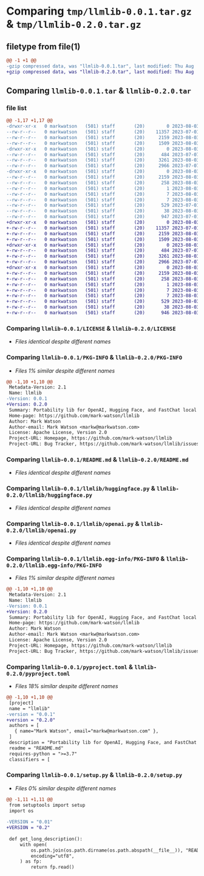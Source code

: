 # Comparing `tmp/llmlib-0.0.1.tar.gz` & `tmp/llmlib-0.2.0.tar.gz`

## filetype from file(1)

```diff
@@ -1 +1 @@
-gzip compressed data, was "llmlib-0.0.1.tar", last modified: Thu Aug  3 15:50:28 2023, max compression
+gzip compressed data, was "llmlib-0.2.0.tar", last modified: Thu Aug  3 16:02:52 2023, max compression
```

## Comparing `llmlib-0.0.1.tar` & `llmlib-0.2.0.tar`

### file list

```diff
@@ -1,17 +1,17 @@
-drwxr-xr-x   0 markwatson   (501) staff       (20)        0 2023-08-03 15:50:28.279633 llmlib-0.0.1/
--rw-r--r--   0 markwatson   (501) staff       (20)    11357 2023-07-01 17:56:05.000000 llmlib-0.0.1/LICENSE
--rw-r--r--   0 markwatson   (501) staff       (20)     2159 2023-08-03 15:50:28.279500 llmlib-0.0.1/PKG-INFO
--rw-r--r--   0 markwatson   (501) staff       (20)     1509 2023-08-03 15:47:20.000000 llmlib-0.0.1/README.md
-drwxr-xr-x   0 markwatson   (501) staff       (20)        0 2023-08-03 15:50:28.278664 llmlib-0.0.1/llmlib/
--rw-r--r--   0 markwatson   (501) staff       (20)      484 2023-07-07 18:06:51.000000 llmlib-0.0.1/llmlib/base_model_wrapper.py
--rw-r--r--   0 markwatson   (501) staff       (20)     3261 2023-08-03 15:28:32.000000 llmlib-0.0.1/llmlib/huggingface.py
--rw-r--r--   0 markwatson   (501) staff       (20)     2966 2023-07-07 18:07:04.000000 llmlib-0.0.1/llmlib/openai.py
-drwxr-xr-x   0 markwatson   (501) staff       (20)        0 2023-08-03 15:50:28.279347 llmlib-0.0.1/llmlib.egg-info/
--rw-r--r--   0 markwatson   (501) staff       (20)     2159 2023-08-03 15:50:28.000000 llmlib-0.0.1/llmlib.egg-info/PKG-INFO
--rw-r--r--   0 markwatson   (501) staff       (20)      258 2023-08-03 15:50:28.000000 llmlib-0.0.1/llmlib.egg-info/SOURCES.txt
--rw-r--r--   0 markwatson   (501) staff       (20)        1 2023-08-03 15:50:28.000000 llmlib-0.0.1/llmlib.egg-info/dependency_links.txt
--rw-r--r--   0 markwatson   (501) staff       (20)        7 2023-08-03 15:50:28.000000 llmlib-0.0.1/llmlib.egg-info/requires.txt
--rw-r--r--   0 markwatson   (501) staff       (20)        7 2023-08-03 15:50:28.000000 llmlib-0.0.1/llmlib.egg-info/top_level.txt
--rw-r--r--   0 markwatson   (501) staff       (20)      529 2023-07-01 18:34:52.000000 llmlib-0.0.1/pyproject.toml
--rw-r--r--   0 markwatson   (501) staff       (20)       38 2023-08-03 15:50:28.279677 llmlib-0.0.1/setup.cfg
--rw-r--r--   0 markwatson   (501) staff       (20)      947 2023-07-01 18:05:06.000000 llmlib-0.0.1/setup.py
+drwxr-xr-x   0 markwatson   (501) staff       (20)        0 2023-08-03 16:02:52.629013 llmlib-0.2.0/
+-rw-r--r--   0 markwatson   (501) staff       (20)    11357 2023-07-01 17:56:05.000000 llmlib-0.2.0/LICENSE
+-rw-r--r--   0 markwatson   (501) staff       (20)     2159 2023-08-03 16:02:52.628880 llmlib-0.2.0/PKG-INFO
+-rw-r--r--   0 markwatson   (501) staff       (20)     1509 2023-08-03 15:47:20.000000 llmlib-0.2.0/README.md
+drwxr-xr-x   0 markwatson   (501) staff       (20)        0 2023-08-03 16:02:52.628071 llmlib-0.2.0/llmlib/
+-rw-r--r--   0 markwatson   (501) staff       (20)      484 2023-07-07 18:06:51.000000 llmlib-0.2.0/llmlib/base_model_wrapper.py
+-rw-r--r--   0 markwatson   (501) staff       (20)     3261 2023-08-03 15:28:32.000000 llmlib-0.2.0/llmlib/huggingface.py
+-rw-r--r--   0 markwatson   (501) staff       (20)     2966 2023-07-07 18:07:04.000000 llmlib-0.2.0/llmlib/openai.py
+drwxr-xr-x   0 markwatson   (501) staff       (20)        0 2023-08-03 16:02:52.628730 llmlib-0.2.0/llmlib.egg-info/
+-rw-r--r--   0 markwatson   (501) staff       (20)     2159 2023-08-03 16:02:52.000000 llmlib-0.2.0/llmlib.egg-info/PKG-INFO
+-rw-r--r--   0 markwatson   (501) staff       (20)      258 2023-08-03 16:02:52.000000 llmlib-0.2.0/llmlib.egg-info/SOURCES.txt
+-rw-r--r--   0 markwatson   (501) staff       (20)        1 2023-08-03 16:02:52.000000 llmlib-0.2.0/llmlib.egg-info/dependency_links.txt
+-rw-r--r--   0 markwatson   (501) staff       (20)        7 2023-08-03 16:02:52.000000 llmlib-0.2.0/llmlib.egg-info/requires.txt
+-rw-r--r--   0 markwatson   (501) staff       (20)        7 2023-08-03 16:02:52.000000 llmlib-0.2.0/llmlib.egg-info/top_level.txt
+-rw-r--r--   0 markwatson   (501) staff       (20)      529 2023-08-03 16:02:21.000000 llmlib-0.2.0/pyproject.toml
+-rw-r--r--   0 markwatson   (501) staff       (20)       38 2023-08-03 16:02:52.629060 llmlib-0.2.0/setup.cfg
+-rw-r--r--   0 markwatson   (501) staff       (20)      946 2023-08-03 16:02:12.000000 llmlib-0.2.0/setup.py
```

### Comparing `llmlib-0.0.1/LICENSE` & `llmlib-0.2.0/LICENSE`

 * *Files identical despite different names*

### Comparing `llmlib-0.0.1/PKG-INFO` & `llmlib-0.2.0/PKG-INFO`

 * *Files 1% similar despite different names*

```diff
@@ -1,10 +1,10 @@
 Metadata-Version: 2.1
 Name: llmlib
-Version: 0.0.1
+Version: 0.2.0
 Summary: Portability lib for OpenAI, Hugging Face, and FastChat local model APIs
 Home-page: https://github.com/mark-watson/llmlib
 Author: Mark Watson
 Author-email: Mark Watson <markw@markwatson.com>
 License: Apache License, Version 2.0
 Project-URL: Homepage, https://github.com/mark-watson/llmlib
 Project-URL: Bug Tracker, https://github.com/mark-watson/llmlib/issues
```

### Comparing `llmlib-0.0.1/README.md` & `llmlib-0.2.0/README.md`

 * *Files identical despite different names*

### Comparing `llmlib-0.0.1/llmlib/huggingface.py` & `llmlib-0.2.0/llmlib/huggingface.py`

 * *Files identical despite different names*

### Comparing `llmlib-0.0.1/llmlib/openai.py` & `llmlib-0.2.0/llmlib/openai.py`

 * *Files identical despite different names*

### Comparing `llmlib-0.0.1/llmlib.egg-info/PKG-INFO` & `llmlib-0.2.0/llmlib.egg-info/PKG-INFO`

 * *Files 1% similar despite different names*

```diff
@@ -1,10 +1,10 @@
 Metadata-Version: 2.1
 Name: llmlib
-Version: 0.0.1
+Version: 0.2.0
 Summary: Portability lib for OpenAI, Hugging Face, and FastChat local model APIs
 Home-page: https://github.com/mark-watson/llmlib
 Author: Mark Watson
 Author-email: Mark Watson <markw@markwatson.com>
 License: Apache License, Version 2.0
 Project-URL: Homepage, https://github.com/mark-watson/llmlib
 Project-URL: Bug Tracker, https://github.com/mark-watson/llmlib/issues
```

### Comparing `llmlib-0.0.1/pyproject.toml` & `llmlib-0.2.0/pyproject.toml`

 * *Files 18% similar despite different names*

```diff
@@ -1,10 +1,10 @@
 [project]
 name = "llmlib"
-version = "0.0.1"
+version = "0.2.0"
 authors = [
   { name="Mark Watson", email="markw@markwatson.com" },
 ]
 description = "Portability lib for OpenAI, Hugging Face, and FastChat local model APIs"
 readme = "README.md"
 requires-python = ">=3.7"
 classifiers = [
```

### Comparing `llmlib-0.0.1/setup.py` & `llmlib-0.2.0/setup.py`

 * *Files 0% similar despite different names*

```diff
@@ -1,11 +1,11 @@
 from setuptools import setup
 import os
 
-VERSION = "0.01"
+VERSION = "0.2"
 
 def get_long_description():
     with open(
         os.path.join(os.path.dirname(os.path.abspath(__file__)), "README.md"),
         encoding="utf8",
     ) as fp:
         return fp.read()
```

